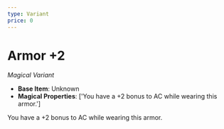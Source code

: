 ```yaml
---
type: Variant
price: 0
---
```

# Armor +2

*Magical Variant*

- **Base Item**: Unknown
- **Magical Properties**: ['You have a +2 bonus to AC while wearing this armor.']


You have a +2 bonus to AC while wearing this armor.